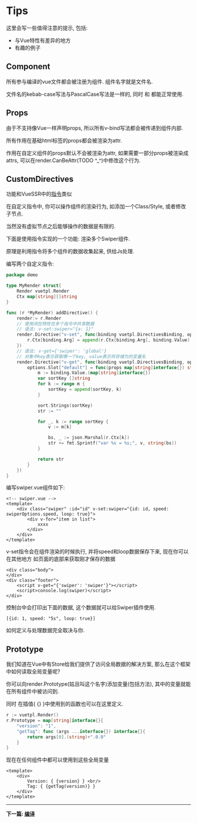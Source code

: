 # Tips

这里会写一些值得注意的提示, 包括:
- 与Vue特性有差异的地方
- 有趣的例子

## Component
所有参与编译的vue文件都会被注册为组件. 组件名字就是文件名.

文件名的kebab-case写法与PascalCase写法是一样的, 同时 <my-component-name> 和 <MyComponentName>都能正常使用.

## Props
由于不支持像Vue一样声明props, 所以所有v-bind写法都会被传递到组件内部. 

所有作用在基础html标签的props都会被渲染为attr.

作用在自定义组件的props默认不会被渲染为attr, 如果需要一部分props被渲染成attrs, 可以在render.CanBeAttr(TODO ^_^)中修改这个行为.

## CustomDirectives
功能和VueSSR中的[指令](https://ssr.vuejs.org/guide/universal.html#custom-directives)类似

在自定义指令中, 你可以操作组件的渲染行为, 如添加一个Class/Style, 或者修改子节点.

当然没有虚拟节点之后能够操作的数据是有限的.

下面是使用指令实现的一个功能: 渲染多个Swiper组件.
 
原理是利用指令将多个组件的数据收集起来, 供给Js处理.

编写两个自定义指令:
```go
package demo

type MyRender struct{
	Render vuetpl.Render
	Ctx map[string][]string
}

func (r *MyRender) addDirective() {
	render:= r.Render
	// 使用闭包特性在多个指令中共享数据
	// 语法: v-set:swiper="{a: 1}"
    render.Directive("v-set", func(binding vuetpl.DirectivesBinding, options *vuetpl.Options) {
        r.Ctx[binding.Arg] = append(r.Ctx[binding.Arg], binding.Value)
    })
    // 语法: v-get={'swiper': 'global'}
    // 对象中key表示获取哪一个key, value表示将存储为的变量名
    render.Directive("v-get", func(binding vuetpl.DirectivesBinding, options *vuetpl.Options) {
        options.Slot["default"] = func(props map[string]interface{}) string {
            m := binding.Value.(map[string]interface{})
            var sortKey []string
            for k := range m {
                sortKey = append(sortKey, k)
            }

            sort.Strings(sortKey)
            str := ""

            for _, k := range sortKey {
                v := m[k]

                bs, _ := json.Marshal(r.Ctx[k])
                str += fmt.Sprintf("var %s = %s;", v, string(bs))
            }

            return str
        }
    })
}
```

编写swiper.vue组件如下:
```vue
<!-- swiper.vue -->
<template>
    <div class="swiper" :id="id" v-set:swiper="{id: id, speed: swiperOptions.speed, loop: true}">
        <div v-for="item in list">
            xxxx
        </div>
    </div>
</template>
```
v-set指令会在组件渲染的时候执行, 并将speed和loop数据保存下来, 现在你可以在其他地方 如页面的底部来获取刚才保存的数据
```vue
<div class="body">
</div>
<div class="footer">
    <script v-get="{'swiper': 'swiper'}"></script>
    <script>console.log(swiper)</script>
</div>
```
控制台中会打印出下面的数据, 这个数据就可以给Swiper插件使用.
```
[{id: 1, speed: "5s", loop: true}]
```
如何定义与处理数据完全取决与你.

## Prototype
我们知道在Vue中有Store给我们提供了访问全局数据的解决方案, 那么在这个框架中如何读取全局变量呢?

你可以向render.Prototype(姑且叫这个名字)添加变量(包括方法), 其中的变量就能在所有组件中被访问到.

同时 在插值{ {} }中使用到的函数也可以在这里定义.

```go
r := vuetpl.Render()
r.Prototype = map[string]interface{}{
    "version": "1",
    "getTag": func (args ...interface{}) interface{}{
    	return args[0].(string)+".0.0"
    } 
}
```
现在在任何组件中都可以使用到这些全局变量
```vue
<template>
    <div>
        Version: { {version} } <br/>
        Tag: { {getTag(version)} }
    </div>
</template>
```

------

**下一篇: [编译](genera.md)**
